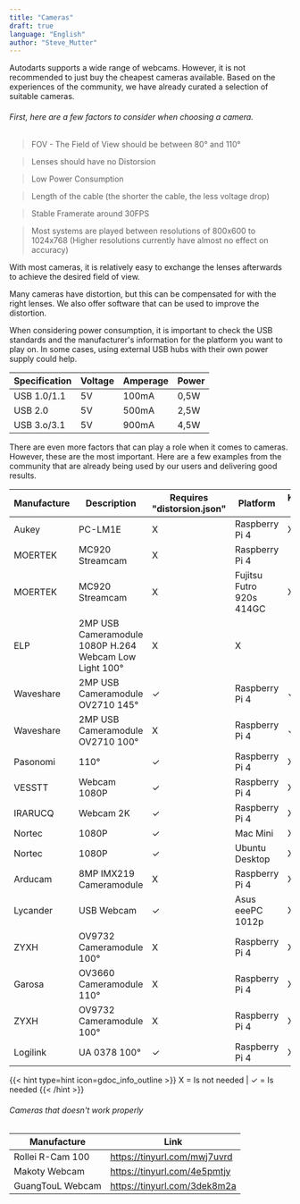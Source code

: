 ```yaml
---
title: "Cameras"
draft: true
language: "English"
author: "Steve_Mutter"
---
```


[comment]: <> (Fact Check | TO DO)
[comment]: <> (Spelling | DONE)

Autodarts supports a wide range of webcams. However, it is not recommended to just buy the cheapest cameras available. Based on the experiences of the community, we have already curated a selection of suitable cameras.

###### First, here are a few factors to consider when choosing a camera.

> FOV - The Field of View should be between 80° and 110°

> Lenses should have no Distorsion

> Low  Power Consumption

> Length of the cable (the shorter the cable, the less voltage drop)

> Stable Framerate around 30FPS

> Most systems are played between resolutions of 800x600 to 1024x768 (Higher resolutions currently have almost no effect on accuracy)

With most cameras, it is relatively easy to exchange the lenses afterwards to achieve the desired field of view. 

Many cameras have distortion, but this can be compensated for with the right lenses. We also offer software that can be used to improve the distortion.

When considering power consumption, it is important to check the USB standards and the manufacturer's information for the platform you want to play on. In some cases, using external USB hubs with their own power supply could help.

| Specification | Voltage | Amperage | Power
| --- | --- | --- | --- |
| USB 1.0/1.1 | 5V | 100mA | 0,5W
| USB 2.0 | 5V | 500mA | 2,5W
| USB 3.o/3.1 | 5V | 900mA | 4,5W

There are even more factors that can play a role when it comes to cameras. However, these are the most important. Here are a few examples from the community that are already being used by our users and delivering good results.


[comment]: <> (| Manufacture | FOV | 30FPS @ 800x600 | 30FPS @ 1024x768 | Link)
[comment]: <> (| --- | --- | --- | --- | --- |)
[comment]: <> (| ELP USB Camera | 75° | &check; | &check; | https://tinyurl.com/3cme9664)
[comment]: <> (| MOERTEK MC920 Streamcam | 85° | &check; | &check; | https://tinyurl.com/2bh6wnc7)
[comment]: <> (| Pasonomi*¹ | 110°  | &check; | &check; | https://tinyurl.com/2p9fverc)
[comment]: <> (| Logilink UA 0378 | 100° | &check; | &check; | https://tinyurl.com/7m7ntyd3)
[comment]: <> (| ELP OTG Wide Angle | 100° | &check; | &check; | https://tinyurl.com/y4emp7yt)


| Manufacture | Description | Requires "distorsion.json" | Platform | Kernel Hack
| --- | --- | --- | --- | --- |
| Aukey | PC-LM1E | X | Raspberry Pi 4 | X
| MOERTEK | MC920 Streamcam | X | Raspberry Pi 4 
| MOERTEK | MC920 Streamcam | X | Fujitsu Futro 920s 414GC | X
| ELP | 2MP USB Cameramodule 1080P H.264 Webcam Low Light 100° | X | X 
| Waveshare | 2MP USB Cameramodule OV2710 145° | &check; | Raspberry Pi 4 | &check;
| Waveshare | 2MP USB Cameramodule OV2710 100° | X | Raspberry Pi 4 |&check;
| Pasonomi | 110°  | &check; | Raspberry Pi 4 | X
| VESSTT | Webcam 1080P | &check; | Raspberry Pi 4 | X
| IRARUCQ | Webcam 2K | &check; | Raspberry Pi 4 | X
| Nortec | 1080P | &check; | Mac Mini | X
| Nortec | 1080P | &check; | Ubuntu Desktop | X
| Arducam | 8MP IMX219 Cameramodule | X | Raspberry Pi 4 | X
| Lycander | USB Webcam | &check; | Asus eeePC 1012p | X
| ZYXH | OV9732 Cameramodule 100° | X | Raspberry Pi 4 | X
| Garosa | OV3660 Cameramodule 110° | X | Raspberry Pi 4 | X
| ZYXH | OV9732 Cameramodule 100° | X | Raspberry Pi 4 | X
| Logilink | UA 0378 100° | &check; | Raspberry Pi 4 | X



{{< hint type=hint icon=gdoc_info_outline >}}
X = Is not needed | &check; = Is needed
{{< /hint >}}




###### Cameras that doesn't work properly

| Manufacture | Link
| --- | ---|
| Rollei R-Cam 100 | https://tinyurl.com/mwj7uvrd 
| Makoty Webcam | https://tinyurl.com/4e5pmtjy
| GuangTouL Webcam | https://tinyurl.com/3dek8m2a